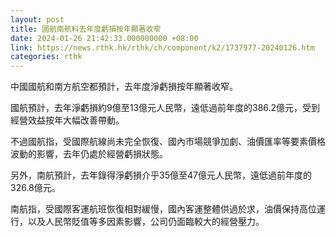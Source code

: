 ```yaml
---
layout: post
title: 國航南航料去年度虧損按年顯著收窄
date: 2024-01-26 21:42:33.000000000 +08:00
link: https://news.rthk.hk/rthk/ch/component/k2/1737977-20240126.htm
categories: rthk
---
```


中國國航和南方航空都預計，去年度淨虧損按年顯著收窄。

國航預計，去年淨虧損約9億至13億元人民幣，遠低過前年度的386.2億元，受到經營效益按年大幅改善帶動。

不過國航指，受國際航線尚未完全恢復、國內市場競爭加劇、油價匯率等要素價格波動的影響，去年仍處於經營虧損狀態。

另外，南航預計，去年錄得淨虧損介乎35億至47億元人民幣，遠低過前年度的326.8億元。

南航指，受國際客運航班恢復相對緩慢，國內客運整體供過於求，油價保持高位運行，以及人民幣貶值等多因素影響，公司仍面臨較大的經營壓力。
